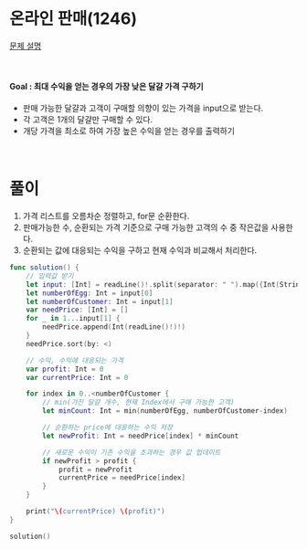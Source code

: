 # 온라인 판매(1246)
[문제 설명](https://www.acmicpc.net/problem/1246)

<br/>

#### Goal : 최대 수익을 얻는 경우의 가장 낮은 달걀 가격 구하기
* 판매 가능한 달걀과 고객이 구매할 의향이 있는 가격을 input으로 받는다.
* 각 고객은 1개의 달걀만 구매할 수 있다.
* 개당 가격을 최소로 하여 가장 높은 수익을 얻는 경우를 출력하기

<br>

# 풀이
1. 가격 리스트를 오름차순 정렬하고, for문 순환한다.
2. 판매가능한 수, 순환되는 가격 기준으로 구매 가능한 고객의 수 중 작은값을 사용한다.
3. 순환되는 값에 대응되는 수익을 구하고 현재 수익과 비교해서 처리한다.
```swift
func solution() {
    // 입력값 받기
    let input: [Int] = readLine()!.split(separator: " ").map({Int(String($0))!})
    let numberOfEgg: Int = input[0]
    let numberOfCustomer: Int = input[1]
    var needPrice: [Int] = []
    for _ in 1...input[1] {
        needPrice.append(Int(readLine()!)!)
    }
    needPrice.sort(by: <)

    // 수익, 수익에 대응되는 가격
    var profit: Int = 0
    var currentPrice: Int = 0

    for index in 0..<numberOfCustomer {
        // min(가진 달걀 개수, 현재 Index에서 구매 가능한 고객)
        let minCount: Int = min(numberOfEgg, numberOfCustomer-index)

        // 순환하는 price에 대응하는 수익 저장
        let newProfit: Int = needPrice[index] * minCount

        // 새로운 수익이 기존 수익을 초과하는 경우 값 업데이트
        if newProfit > profit {
            profit = newProfit
            currentPrice = needPrice[index]
        }
    }

    print("\(currentPrice) \(profit)")
}

solution()
```
